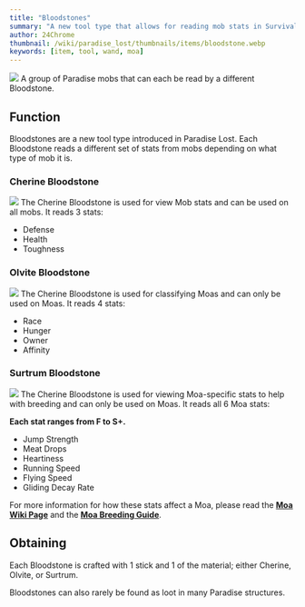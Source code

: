 ```yaml
---
title: "Bloodstones"
summary: "A new tool type that allows for reading mob stats in Survival"
author: 24Chrome
thumbnail: /wiki/paradise_lost/thumbnails/items/bloodstone.webp
keywords: [item, tool, wand, moa]
---
```


<img src="/wiki/paradise_lost/items/bloodstone.webp">
A group of Paradise mobs that can each be read by a different Bloodstone.

## Function
Bloodstones are a new tool type introduced in Paradise Lost. Each Bloodstone reads a different set of stats from mobs depending on what type of mob it is.

### Cherine Bloodstone
<img src="/wiki/paradise_lost/items/bloodstone_cherine.webp">
The Cherine Bloodstone is used for view Mob stats and can be used on all mobs. It reads 3 stats:

* Defense
* Health
* Toughness

### Olvite Bloodstone
<img src="/wiki/paradise_lost/items/bloodstone_olvite.webp">
The Cherine Bloodstone is used for classifying Moas and can only be used on Moas. It reads 4 stats:

* Race
* Hunger
* Owner
* Affinity

### Surtrum Bloodstone
<img src="/wiki/paradise_lost/items/bloodstone_surtrum.webp">
The Cherine Bloodstone is used for viewing Moa-specific stats to help with breeding and can only be used on Moas. It reads all 6 Moa stats:

**Each stat ranges from F to S+.**

* Jump Strength
* Meat Drops
* Heartiness
* Running Speed
* Flying Speed
* Gliding Decay Rate

For more information for how these stats affect a Moa, please read the **[Moa Wiki Page](/wiki/paradise-lost/mobs/moa/)** and the **[Moa Breeding Guide](/wiki/paradise-lost/guides/moa-breeding/)**.

## Obtaining
Each Bloodstone is crafted with 1 stick and 1 of the material; either Cherine, Olvite, or Surtrum.

Bloodstones can also rarely be found as loot in many Paradise structures.
